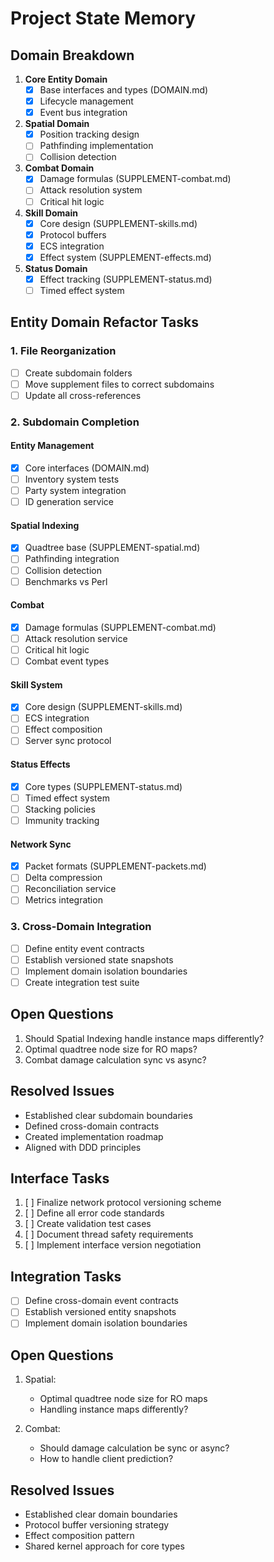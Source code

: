 # Project State Memory

## Domain Breakdown
1. **Core Entity Domain**
   - [X] Base interfaces and types (DOMAIN.md)
   - [X] Lifecycle management
   - [X] Event bus integration

2. **Spatial Domain**
   - [X] Position tracking design
   - [ ] Pathfinding implementation
   - [ ] Collision detection

3. **Combat Domain**
   - [X] Damage formulas (SUPPLEMENT-combat.md)
   - [ ] Attack resolution system
   - [ ] Critical hit logic

4. **Skill Domain**
   - [X] Core design (SUPPLEMENT-skills.md)
   - [X] Protocol buffers
   - [X] ECS integration
   - [X] Effect system (SUPPLEMENT-effects.md)

5. **Status Domain**
   - [X] Effect tracking (SUPPLEMENT-status.md)
   - [ ] Timed effect system

## Entity Domain Refactor Tasks

### 1. File Reorganization
- [ ] Create subdomain folders
- [ ] Move supplement files to correct subdomains
- [ ] Update all cross-references

### 2. Subdomain Completion

#### Entity Management
- [X] Core interfaces (DOMAIN.md)
- [ ] Inventory system tests
- [ ] Party system integration
- [ ] ID generation service

#### Spatial Indexing  
- [X] Quadtree base (SUPPLEMENT-spatial.md)
- [ ] Pathfinding integration
- [ ] Collision detection
- [ ] Benchmarks vs Perl

#### Combat
- [X] Damage formulas (SUPPLEMENT-combat.md)
- [ ] Attack resolution service
- [ ] Critical hit logic
- [ ] Combat event types

#### Skill System
- [X] Core design (SUPPLEMENT-skills.md)
- [ ] ECS integration
- [ ] Effect composition
- [ ] Server sync protocol

#### Status Effects
- [X] Core types (SUPPLEMENT-status.md)
- [ ] Timed effect system
- [ ] Stacking policies
- [ ] Immunity tracking

#### Network Sync
- [X] Packet formats (SUPPLEMENT-packets.md)
- [ ] Delta compression
- [ ] Reconciliation service
- [ ] Metrics integration

### 3. Cross-Domain Integration
- [ ] Define entity event contracts
- [ ] Establish versioned state snapshots
- [ ] Implement domain isolation boundaries
- [ ] Create integration test suite

## Open Questions
1. Should Spatial Indexing handle instance maps differently?
2. Optimal quadtree node size for RO maps?
3. Combat damage calculation sync vs async?

## Resolved Issues
- Established clear subdomain boundaries
- Defined cross-domain contracts
- Created implementation roadmap
- Aligned with DDD principles

## Interface Tasks
1. [ ] Finalize network protocol versioning scheme
2. [ ] Define all error code standards
3. [ ] Create validation test cases
4. [ ] Document thread safety requirements
5. [ ] Implement interface version negotiation

## Integration Tasks
- [ ] Define cross-domain event contracts
- [ ] Establish versioned entity snapshots
- [ ] Implement domain isolation boundaries

## Open Questions
1. Spatial:
   - Optimal quadtree node size for RO maps
   - Handling instance maps differently?

2. Combat:
   - Should damage calculation be sync or async?
   - How to handle client prediction?

## Resolved Issues
- Established clear domain boundaries
- Protocol buffer versioning strategy
- Effect composition pattern
- Shared kernel approach for core types
